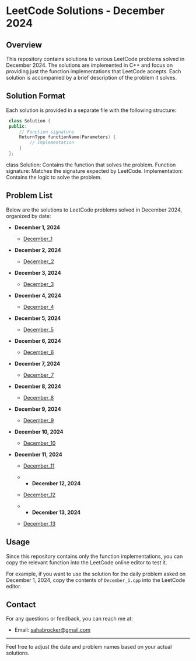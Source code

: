 # LeetCode Solutions - December 2024

## Overview

This repository contains solutions to various LeetCode problems solved in December 2024. The solutions are implemented in C++ and focus on providing just the function implementations that LeetCode accepts. Each solution is accompanied by a brief description of the problem it solves.

## Solution Format

Each solution is provided in a separate file with the following structure:

 ``` cpp
  class Solution {
  public:
      // Function signature
      ReturnType functionName(Parameters) {
          // Implementation
      }
  };
  ```

class Solution: Contains the function that solves the problem.
Function signature: Matches the signature expected by LeetCode.
Implementation: Contains the logic to solve the problem.

## Problem List

Below are the solutions to LeetCode problems solved in December 2024, organized by date:

- **December 1, 2024**
  - [December_1](December_1.cpp)

- **December 2, 2024**
  - [December_2](December_2.cpp)

- **December 3, 2024**
  - [December_3](December_3.cpp)

- **December 4, 2024**
  - [December_4](December_4.cpp)

- **December 5, 2024**
  - [December_5](December_5.cpp)

- **December 6, 2024**
  - [December_6](December_6.cpp)
 
- **December 7, 2024**
  - [December_7](December_7.cpp)

- **December 8, 2024**
  - [December_8](December_8.cpp)

- **December 9, 2024**
  - [December_9](December_9.cpp)

- **December 10, 2024**
  - [December_10](December_10.cpp)

- **December 11, 2024**
  - [December_11](December_11.cpp)
 
  - - **December 12, 2024**
  - [December_12](December_12.cpp)

  - - **December 13, 2024**
  - [December_13](December_13.cpp)

## Usage

Since this repository contains only the function implementations, you can copy the relevant function into the LeetCode online editor to test it. 

For example, if you want to use the solution for the daily problem asked on December 1, 2024, copy the contents of `December_1.cpp` into the LeetCode editor.

## Contact

For any questions or feedback, you can reach me at:

- Email: sahabrocker@gmail.com

---

Feel free to adjust the date and problem names based on your actual solutions.

